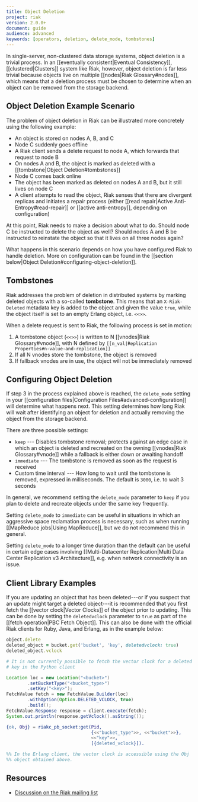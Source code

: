 ```yaml
---
title: Object Deletion
project: riak
version: 2.0.0+
document: guide
audience: advanced
keywords: [operators, deletion, delete_mode, tombstones]
---
```


In single-server, non-clustered data storage systems, object deletion
is a trivial process. In an [[eventually consistent|Eventual
Consistency]], [[clustered|Clusters]] system like Riak, however,
object deletion is far less trivial because objects live on multiple
[[nodes|Riak Glossary#nodes]], which means that a deletion process must
be chosen to determine when an object can be removed from the storage
backend.

## Object Deletion Example Scenario

The problem of object deletion in Riak can be illustrated more
concretely using the following example:

* An object is stored on nodes A, B, and C
* Node C suddenly goes offline
* A Riak client sends a delete request to node A, which forwards that
  request to node B
* On nodes A and B, the object is marked as deleted with a
  [[tombstone|Object Deletion#tombstones]]
* Node C comes back online
* The object has been marked as deleted on nodes A and B, but it still
  lives on node C
* A client attempts to read the object, Riak senses that there are
  divergent replicas and initiates a repair process (either [[read
  repair|Active Anti-Entropy#read-repair]] or [[active anti-entropy]],
  depending on configuration)

At this point, Riak needs to make a decision about what to do. Should
node C be instructed to delete the object as well? Should nodes A and B
be instructed to reinstate the object so that it lives on all three
nodes again?

What happens in this scenario depends on how you have configured Riak to
handle deletion. More on configuration can be found in the
[[section below|Object Deletion#configuring-object-deletion]].

## Tombstones

Riak addresses the problem of deletion in distributed systems by marking
deleted objects with a so-called **tombstone**. This means that an
`X-Riak-Deleted` metadata key is added to the object and given the value 
`true`, while the object itself is set to an empty Erlang object,
i.e. `<<>>`.

When a delete request is sent to Riak, the following process is set in
motion:

1. A tombstone object (`<<>>`) is written to N [[vnodes|Riak
   Glossary#vnode]], with N defined by `[[n_val|Replication
   Properties#n-value-and-replication]]`
2. If all N vnodes store the tombstone, the object is removed
3. If fallback vnodes are in use, the object will not be immediately
   removed

## Configuring Object Deletion

If step 3 in the process explained above is reached, the `delete_mode`
setting in your [[configuration files|Configuration
Files#advanced-configuration]] will determine what happens next. This
setting determines how long Riak will wait after identifying an object
for deletion and actually removing the object from the storage backend.

There are three possible settings:

* `keep` --- Disables tombstone removal; protects against an edge case
  in which an object is deleted and recreated on the owning
  [[vnodes|Riak Glossary#vnode]] while a fallback is either down or
  awaiting handoff
* `immediate` --- The tombstone is removed as soon as the request is
  received
* Custom time interval --- How long to wait until the tombstone is
  removed, expressed in milliseconds. The default is `3000`, i.e. to
  wait 3 seconds

In general, we recommend setting the `delete_mode` parameter to `keep`
if you plan to delete and recreate objects under the same key
frequently.

Setting `delete_mode` to `immediate` can be useful in situations in
which an aggressive space reclamation process is necessary, such as
when running [[MapReduce jobs|Using MapReduce]], but we do not recommend
this in general.

Setting `delete_mode` to a longer time duration than the default can be
useful in certain edge cases involving [[Multi-Datacenter
Replication|Multi Data Center Replication v3 Architecture]], e.g. when
network connectivity is an issue.

## Client Library Examples

If you are updating an object that has been deleted---or if you suspect
that an update might target a deleted object---it is recommended that
you first fetch the [[vector clock|Vector Clocks]] of the object prior
to updating. This can be done by setting the `deletedvclock` parameter 
to `true` as part of the [[fetch operation|PBC Fetch Object]]. This can
also be done with the official Riak clients for Ruby, Java, and Erlang,
as in the example below:


```ruby
object.delete
deleted_object = bucket.get('bucket', 'key', deletedvclock: true)
deleted_object.vclock
```

```python
# It is not currently possible to fetch the vector clock for a deleted
# key in the Python client
```

```java
Location loc = new Location("<bucket>")
		.setBucketType("<bucket_type>")
		.setKey("<key>");
FetchValue fetch = new FetchValue.Builder(loc)
		.withOption(Option.DELETED_VCLOCK, true)
		.build();
FetchValue.Response response = client.execute(fetch);
System.out.println(response.getVclock().asString());
```

```erlang
{ok, Obj} = riakc_pb_socket:get(Pid,
	                            {<<"bucket_type">>, <<"bucket">>},
	                            <<"key">>,
	                            [{deleted_vclock}]).

%% In the Erlang client, the vector clock is accessible using the Obj
%% object obtained above.
```

## Resources

* [Discussion on the Riak mailing list](http://lists.basho.com/pipermail/riak-users_lists.basho.com/2011-October/006048.html)
